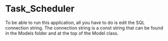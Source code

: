 # Task_Scheduler

To be able to run this application, all you have to do is edit the SQL connection string. The connection string is a const string that can be found in the Models folder and at the top of the Model class.
